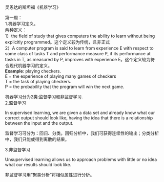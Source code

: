 吴恩达的斯坦福《机器学习》

第一周：  
1.机器学习定义。  
两种定义：  
1）the field of study that gives computers the ability to learn without being explicitly programmed。这个定义较为传统，且非正式  
2）A computer program is said to learn from experience E with respect to some class of tasks T and performance measure P, if its performance at tasks in T, as measured by P, improves with experience E。这个定义较为符合现代机器学习的定义。  
**Example**: playing checkers.  
E = the experience of playing many games of checkers  
T = the task of playing checkers.  
P = the probability that the program will win the next game.

机器学习分为2类:监督学习和非监督学习.  
2.监督学习

In supervised learning, we are given a data set and already know what our correct output should look like, having the idea that there is a relationship between the input and the output.

监督学习可分为：回归、分类。回归分析中，我们可获得连续性的输出；分类分析中，我们只能或得到离散的结果。

3.非监督学习

Unsupervised learning allows us to approach problems with little or no idea what our results should look like.

非监督学习用“聚类分析”将相似属性进行分析。

